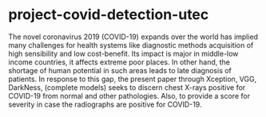 # project-covid-detection-utec


The novel coronavirus 2019 (COVID-19) expands over the world has implied many challenges for health systems like diagnostic methods acquisition of high sensibility and low cost-benefit. Its impact is major in middle-low income countries, it affects extreme poor places. In other hand, the shortage of human potential in such areas leads to late diagnosis of patients. In response to this gap, the present paper through Xception, VGG, DarkNess, (complete models) seeks to discern chest X-rays positive for COVID-19 from normal and other pathologies. Also, to provide a score for severity in case the radiographs are positive for COVID-19. 


